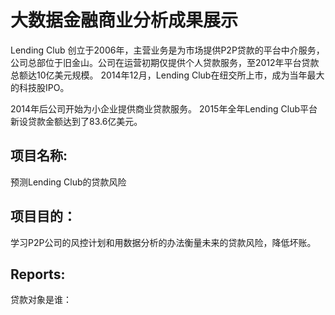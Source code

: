 # 大数据金融商业分析成果展示

Lending Club 创立于2006年，主营业务是为市场提供P2P贷款的平台中介服务，公司总部位于旧金山。公司在运营初期仅提供个人贷款服务，至2012年平台贷款总额达10亿美元规模。
2014年12月，Lending Club在纽交所上市，成为当年最大的科技股IPO。

2014年后公司开始为小企业提供商业贷款服务。
2015年全年Lending Club平台新设贷款金额达到了83.6亿美元。

## 项目名称:
预测Lending Club的贷款风险

## 项目目的：
学习P2P公司的风控计划和用数据分析的办法衡量未来的贷款风险，降低坏账。

## Reports:
贷款对象是谁：

